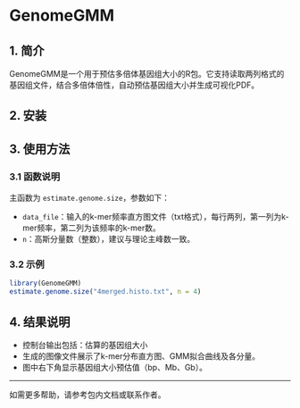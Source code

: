 # GenomeGMM

## 1. 简介
GenomeGMM是一个用于预估多倍体基因组大小的R包。它支持读取两列格式的基因组文件，结合多倍体倍性，自动预估基因组大小并生成可视化PDF。

## 2. 安装


## 3. 使用方法

### 3.1 函数说明

主函数为 `estimate.genome.size`，参数如下：

- `data_file`：输入的k-mer频率直方图文件（txt格式），每行两列，第一列为k-mer频率，第二列为该频率的k-mer数。
- `n`：高斯分量数（整数），建议与理论主峰数一致。

### 3.2 示例

```r
library(GenomeGMM)
estimate.genome.size("4merged.histo.txt", n = 4)
```


## 4. 结果说明
- 控制台输出包括：估算的基因组大小
- 生成的图像文件展示了k-mer分布直方图、GMM拟合曲线及各分量。
- 图中右下角显示基因组大小预估值（bp、Mb、Gb）。

---

如需更多帮助，请参考包内文档或联系作者。